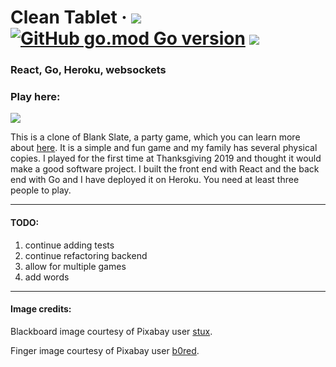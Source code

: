 # Clean Tablet &middot; [![](https://img.shields.io/badge/React-js-blue.svg?color=20232a&logo=React)](https://reactjs.org/) [![GitHub go.mod Go version](https://img.shields.io/github/go-mod/go-version/jamessouth/clean-tablet?logo=Go)](https://golang.org/) ![](https://img.shields.io/badge/awesome-yes-brightgreen.svg)

### React, Go, Heroku, websockets

### Play here:

[![](https://img.shields.io/badge/heroku-deployed-purple.svg?color=430098&style=for-the-badge&logo=Heroku)](http://clean-tablet.herokuapp.com/)

This is a clone of Blank Slate, a party game, which you can learn more about [here](https://theop.games/products/game/blank-slate/).  It is a simple and fun game and my family has several physical copies.  I played for the first time at Thanksgiving 2019 and thought it would make a good software project.  I built the front end with React and the back end with Go and I have deployed it on Heroku.  You need at least three people to play.

--------------------------------------------------------------------------------------------------------------------------

#### TODO:

1.  continue adding tests
2.  continue refactoring backend
3.  allow for multiple games
4.  add words

--------------------------------------------------------------------------------------------------------------------------

#### Image credits:

Blackboard image courtesy of Pixabay user [stux](https://pixabay.com/users/stux-12364/?utm_source=link-attribution&amp;utm_medium=referral&amp;utm_campaign=image&amp;utm_content=1072366).

Finger image courtesy of Pixabay user [b0red](https://pixabay.com/users/b0red-4473488/?utm_source=link-attribution&amp;utm_medium=referral&amp;utm_campaign=image&amp;utm_content=3170418).